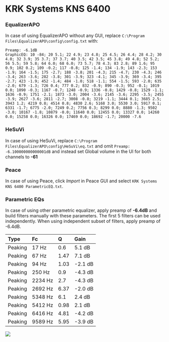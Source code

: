 # KRK Systems KNS 6400

### EqualizerAPO
In case of using EqualizerAPO without any GUI, replace `C:\Program Files\EqualizerAPO\config\config.txt`
with:
```
Preamp: -6.1dB
GraphicEQ: 10 -84; 20 5.1; 22 4.9; 23 4.8; 25 4.5; 26 4.4; 28 4.2; 30 4.0; 32 3.9; 35 3.7; 37 3.7; 40 3.5; 42 3.5; 45 3.8; 49 4.8; 52 5.2; 56 5.5; 59 5.8; 64 6.0; 68 6.0; 73 5.7; 78 4.3; 83 2.8; 89 1.6; 95 0.9; 102 0.2; 109 -0.2; 117 -0.8; 125 -1.4; 134 -1.9; 143 -2.3; 153 -1.9; 164 -1.5; 175 -2.7; 188 -3.8; 201 -4.3; 215 -4.7; 230 -4.3; 246 -3.4; 263 -3.6; 282 -3.8; 301 -3.9; 323 -4.1; 345 -3.9; 369 -3.4; 395 -2.7; 423 -1.9; 452 -1.4; 484 -1.0; 518 -1.1; 554 -1.5; 593 -2.0; 635 -2.0; 679 -1.3; 726 0.4; 777 0.2; 832 -0.9; 890 -0.3; 952 -0.1; 1019 0.0; 1090 -0.3; 1167 -0.7; 1248 -0.9; 1336 -0.8; 1429 -0.8; 1529 -1.1; 1636 -0.9; 1751 -2.1; 1873 -3.0; 2004 -3.6; 2145 -3.6; 2295 -3.5; 2455 -3.9; 2627 -3.6; 2811 -2.7; 3008 -0.8; 3219 -1.1; 3444 0.1; 3685 2.5; 3943 1.2; 4219 0.8; 4514 0.8; 4830 2.6; 5168 3.0; 5530 3.0; 5917 0.1; 6331 -1.7; 6775 -2.0; 7249 0.2; 7756 0.3; 8299 0.0; 8880 -1.3; 9502 -3.0; 10167 -1.8; 10879 -0.0; 11640 0.0; 12455 0.0; 13327 0.0; 14260 0.0; 15258 0.0; 16326 0.0; 17469 0.0; 18692 -1.7; 20000 -7.6
```

### HeSuVi
In case of using HeSuVi, replace `C:\Program Files\EqualizerAPO\config\HeSuVi\eq.txt` and omit `Preamp:
-6.100000000000001dB` and instead set Global volume in the UI for both channels to **-61**

### Peace
In case of using Peace, click *Import* in Peace GUI and select `KRK Systems KNS 6400 ParametricEQ.txt`.

### Parametric EQs
In case of using other parametric equalizer, apply preamp of **-6.4dB** and build filters manually
with these parameters. The first 5 filters can be used independently.
When using independent subset of filters, apply preamp of -6.4dB.

| Type    | Fc      |    Q | Gain    |
|:--------|:--------|:-----|:--------|
| Peaking | 17 Hz   | 0.6  | 5.1 dB  |
| Peaking | 67 Hz   | 1.47 | 7.1 dB  |
| Peaking | 94 Hz   | 1.03 | -2.1 dB |
| Peaking | 250 Hz  | 0.9  | -4.3 dB |
| Peaking | 2234 Hz | 2.7  | -4.3 dB |
| Peaking | 2692 Hz | 6.37 | -2.0 dB |
| Peaking | 5348 Hz | 6.1  | 2.4 dB  |
| Peaking | 5412 Hz | 0.98 | 2.1 dB  |
| Peaking | 6416 Hz | 4.81 | -4.2 dB |
| Peaking | 9589 Hz | 5.95 | -3.9 dB |

![](https://raw.githubusercontent.com/jaakkopasanen/AutoEq/master/results/headphonecom/sbaf-serious/KRK%20Systems%20KNS%206400/KRK%20Systems%20KNS%206400.png)